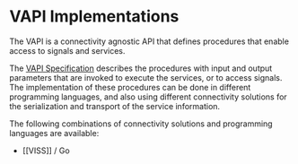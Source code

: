 # VAPI Implementations
The VAPI is a connectivity  agnostic API that defines procedures that enable access to signals and services.

The [VAPI Specification](/spec/) describes the procedures with input and output parameters that are invoked to execute the services,
or to access signals.
The implementation of these procedures can be done in different programming languages, and also using different connectivity  solutions for the serialization and transport of the service information.

The following combinations of connectivity solutions and programming languages are available:
* [[VISS]] / Go
